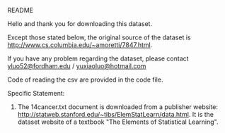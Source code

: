 README

Hello and thank you for downloading this dataset.

Except those stated below, the original source of the dataset is http://www.cs.columbia.edu/~amoretti/7847.html.

If you have any problem regarding the dataset, please contact yluo52@fordham.edu / yuxiaoluo@hotmail.com

Code of reading the csv are provided in the code file. 

Specific Statement: 

1. The 14cancer.txt document is downloaded from a publisher website: http://statweb.stanford.edu/~tibs/ElemStatLearn/data.html. It is the dataset website of a textbook "The Elements of Statistical Learning".
